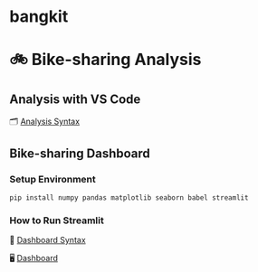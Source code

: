 # bangkit

# :bike: Bike-sharing Analysis
## Analysis with VS Code
:card_index_dividers: [Analysis Syntax](https://github.com/putririgita14/bangkit/blob/main/notebook.ipynb)

## Bike-sharing Dashboard
### Setup Environment
```
pip install numpy pandas matplotlib seaborn babel streamlit
```

### How to Run Streamlit
:link: [Dashboard Syntax](https://github.com/putririgita14/bangkit/blob/main/dashboard.py)

:desktop_computer: [Dashboard](https://projekdicoding.streamlit.app/)
